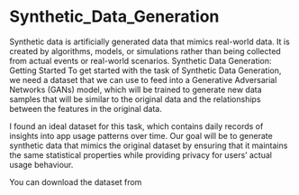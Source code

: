 # Synthetic_Data_Generation
Synthetic data is artificially generated data that mimics real-world data. It is created by algorithms, models, or simulations rather than being collected from actual events or real-world scenarios.
Synthetic Data Generation: Getting Started
To get started with the task of Synthetic Data Generation, we need a dataset that we can use to feed into a Generative Adversarial Networks (GANs) model, which will be trained to generate new data samples that will be similar to the original data and the relationships between the features in the original data.

I found an ideal dataset for this task, which contains daily records of insights into app usage patterns over time. Our goal will be to generate synthetic data that mimics the original dataset by ensuring that it maintains the same statistical properties while providing privacy for users’ actual usage behaviour.

You can download the dataset from
